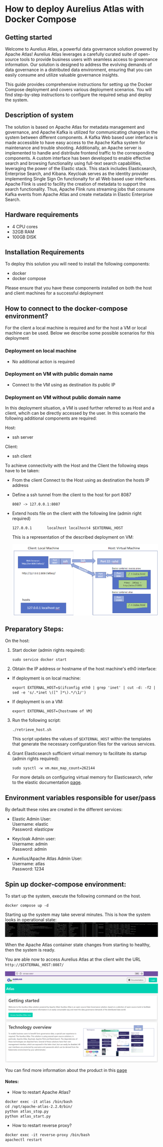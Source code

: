 # How to deploy Aurelius Atlas with Docker Compose

Getting started
-------------------------
Welcome to Aurelius Atlas, a powerful data governance solution powered by Apache Atlas! Aurelius Atlas leverages a carefully curated suite of open-source tools to provide business users with seamless access to governance information. Our solution is designed to address the evolving demands of data governance in a distributed data environment, ensuring that you can easily consume and utilize valuable governance insights.

This guide provides comprehensive instructions for setting up the Docker Compose deployment and covers various deployment scenarios. You will find step-by-step instructions to configure the required setup and deploy the system.

## Description of system

The solution is based on Apache Atlas for metadata management and governance, and Apache Kafka is utilized for communicating changes in the system between different components. A Kafka Web based user interface is made accessible to have easy access to the Apache Kafka system for maintenance and trouble shooting. Additionally, an Apache server is implemented to handle and distribute frontend traffic to the corresponding components. A custom interface has been developed to enable effective search and browsing functionality using full-text search capabilities, leveraging the power of the Elastic stack. This stack includes Elasticsearch, Enterprise Search, and Kibana. Keycloak serves as the identity provider implementing Single Sign On functionalty for all Web based user interfaces. Apache Flink is used to facility the creation of metadata to support the search functionality. Thus, Apache Flink runs streaming jobs that consume Kafka events from Apache Atlas and create metadata in Elastic Enterprise Search. 

## Hardware requirements
- 4 CPU cores 
- 32GB RAM 
- 100GB DISK


## Installation Requirements
To deploy this solution you will need to install the following components:

- docker
- docker compose

Please ensure that you have these components installed on both the host and client machines for a successful deployment

## How to connect to the docker-compose environment?
 For the client a local machine is required and for the host a VM or local machine can be used. Below we describe some possible scenarios for this deployment

### Deployment on local machine
- No additional action is required

### Deployment on VM with public domain name
- Connect to the VM using as destination its public IP

### Deployment on VM without public domain name

In this deployment situation, a VM is used further referred to as Host and a client, whcih can be directly accessed by the user.
In this scenario the following additional components are required:

Host:
- ssh server

Client:
- ssh client

To achieve connectivity with the Host and the Client the following steps have to be taken:

- From the client Connect to the Host using as destination the hosts IP address 

- Define a ssh tunnel from the client to the host for port 8087
    ```
    8087 -> 127.0.0.1:8087
    ```

- Extend hosts file on the client with the following line (admin right required)

    ```
    127.0.0.1       localhost localhost4 $EXTERNAL_HOST
    ```

    This is a representation of the described deployment on VM:

    <img src="images/deployment_result.png" alt="Image" width="600">  

## Preparatory Steps:

On the host:
1. Start docker (admin rights required):
    ```
    sudo service docker start
    ```

2. Obtain the IP address or hostname of the host machine's eth0 interface:
    
- If deployment is on local machine:

    ```
    export EXTERNAL_HOST=$(ifconfig eth0 | grep 'inet' | cut -d: -f2 | sed -e 's/.*inet \([^ ]*\).*/\1/')
    ```

- If deployment is on a VM:

    ```
    export EXTERNAL_HOST={hostname of VM}
    ```

3. Run the following script:
    ```
    ./retrieve_host.sh
    ```

    This script updates the values of `$EXTERNAL_HOST` within the templates that generate the necessary configuration files for the various services.

4. Grant Elasticsearch sufficient virtual memory to facilitate its startup (admin rights required):

    ```
    sudo sysctl -w vm.max_map_count=262144
    ```
    For more details on configuring virtual memory for Elasticsearch, refer to the elastic documentation [page](https://www.elastic.co/guide/en/elasticsearch/reference/8.2/vm-max-map-count.html).

##  Environment variables responsible for user/pass
By default these roles are created in the different services:

- Elastic Admin User:  
Username: elastic  
Password: elasticpw

- Keycloak Admin user:  
Username: admin  
Password: admin

- Aurelius/Apache Atlas Admin User:  
Username: atlas  
Password: 1234

## Spin up docker-compose environment:
 
To start up the system, execute the following command on the host.

```
docker compose up -d
```
Starting up the system may take several minutes. 
This is how the system looks in operational state:
![result_docker_compose_ps](./images/docker_compose_ps.png)

When the Apache Atlas container state changes from starting to healthy, then the system is ready.


You are able now to access Aurelius Atlas at thw client wiht the URL ```http://$EXTERNAL_HOST:8087/```

![reverse-proxy](./images/frontend.png)

You can find more information about the product in this [page](https://www.aurelius-atlas.com/docs/doc-technicall-manual/en/dev/Options/what.html)

#### Notes:

- How to restart Apache Atlas?
```
docker exec -it atlas /bin/bash
cd /opt/apache-atlas-2.2.0/bin/
python atlas_stop.py
python atlas_start.py
```

- How to restart reverse proxy?
```
docker exec -it reverse-proxy /bin/bash
apachectl restart
```
